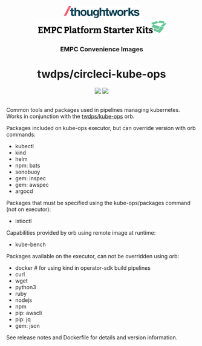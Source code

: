 <div align="center">
	<p>
		<img alt="Thoughtworks Logo" src="https://raw.githubusercontent.com/ThoughtWorks-DPS/static/master/thoughtworks_flamingo_wave.png?sanitize=true" width=200 />
    <br />
		<img alt="DPS Title" src="https://raw.githubusercontent.com/ThoughtWorks-DPS/static/master/EMPCPlatformStarterKitsImage.png?sanitize=true" width=350/>
	</p>
  <h3>EMPC Convenience Images</h3>
  <h1>twdps/circleci-kube-ops</h1>
  <a href="https://app.circleci.com/pipelines/github/ThoughtWorks-DPS/circleci-kube-ops"><img src="https://circleci.com/gh/ThoughtWorks-DPS/circleci-kube-ops.svg?style=shield"></a> <a href="https://opensource.org/licenses/MIT"><img src="https://img.shields.io/github/license/ThoughtWorks-DPS/circleci-kube-ops"></a>
</div>
<br />

Common tools and packages used in pipelines managing kubernetes. Works in conjunction with the [twdps/kube-ops](https://github.com/ThoughtWorks-DPS/orb-kube-ops) orb.  

Packages included on kube-ops executor, but can override version with orb commands:   
- kubectl
- kind
- helm
- npm: bats
- sonobuoy
- gem: inspec
- gem: awspec
- argocd

Packages that must be specified using the kube-ops/packages command (not on executor):  
- istioctl

Capabilities provided by orb using remote image at runtime:  
- kube-bench

Packages available on the executor, can not be overridden using orb: 
- docker # for using kind in operator-sdk build pipelines
- curl
- wget
- python3
- ruby 
- nodejs
- npm
- pip: awscli
- pip: jq
- gem: json

See release notes and Dockerfile for details and version information.  
